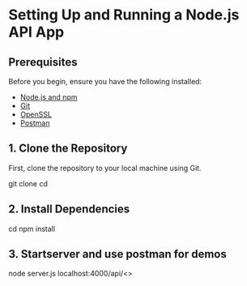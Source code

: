 # Setting Up and Running a Node.js API App

## Prerequisites

Before you begin, ensure you have the following installed:

- [Node.js and npm](https://nodejs.org/en/)
- [Git](https://git-scm.com/)
- [OpenSSL](https://www.openssl.org/)
- [Postman](https://www.postman.com/)

## 1. Clone the Repository

First, clone the repository to your local machine using Git.

git clone <repository-url>
cd <repository-directory>

## 2. Install Dependencies
cd <repository-directory>
npm install

## 3. Startserver and use postman for demos
node server.js
localhost:4000/api/<<preffered route for demos>>



